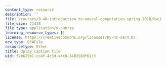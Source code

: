 ```yaml
---
content_type: resource
description: ''
file: /courses/9-40-introduction-to-neural-computation-spring-2018/RwikpgvkN_o_captions.vtt
file_size: 71428
file_type: application/x-subrip
learning_resource_types: []
license: https://creativecommons.org/licenses/by-nc-sa/4.0/
ocw_type: OCWFile
resourcetype: Other
title: 3play caption file
uid: f2b629b1-cc4f-4c5d-a4c8-348358df61c3
---
```

